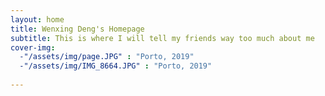 ```yaml
---
layout: home
title: Wenxing Deng's Homepage
subtitle: This is where I will tell my friends way too much about me
cover-img:
  -"/assets/img/page.JPG" : "Porto, 2019"
  -"/assets/img/IMG_8664.JPG" : "Porto, 2019"
  
---
```


